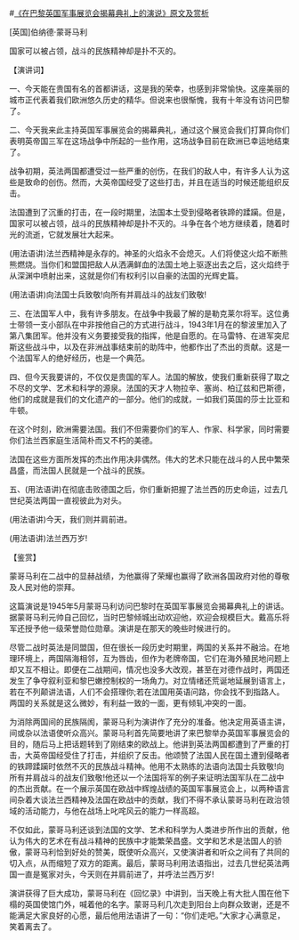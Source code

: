 #[《在巴黎英国军事展览会揭幕典礼上的演说》原文及赏析](https://www.vrrw.net/wx/14540.html)

[英国]伯纳德·蒙哥马利

国家可以被占领，战斗的民族精神却是扑不灭的。

【演讲词】

一、今天能在贵国有名的首都讲话，这是我的荣幸，也感到非常愉快。这座美丽的城市正代表着我们欧洲悠久历史的精华。但说来也很惭愧，我有十年没有访问巴黎了。

二、今天我来此主持英国军事展览会的揭幕典礼，通过这个展览会我们打算向你们表明英帝国三军在这场战争中所起的一些作用，这场战争目前在欧洲已幸运地结束了。

战争初期，英法两国都遭受过一些严重的创伤，在我们的敌人中，有许多人认为这些是致命的创伤。然而，大英帝国经受了这些打击，并且在适当的时候还能组织反击。

法国遭到了沉重的打击，在一段时期里，法国本土受到侵略者铁蹄的蹂躏。但是，国家可以被占领，战斗的民族精神却是扑不灭的。斗争在各个地方继续着，随着时光的流逝，它就发展壮大起来。

(用法语讲)法兰西精神是永存的。神圣的火焰永不会熄灭。人们将使这火焰不断熊熊燃烧。当你们和盟国把敌人从洒满鲜血的法国土地上驱逐出去之后，这火焰终于从深渊中喷射出来，这就是你们有权利引以自豪的法国的光辉史篇。

(用法语讲)向法国士兵致敬!向所有并肩战斗的战友们致敬!

三、在法国军人中，我有许多朋友。在战争中我最了解的是勒克莱尔将军。这位勇士带领一支小部队在中非按他自己的方式进行战斗，1943年1月在的黎波里加入了第八集团军。他并没有义务要接受我的指挥，他是自愿的。在马雷特、在进军突尼斯这些战斗中，以及在非洲战事结束前的助阵中，他都作出了杰出的贡献。这是一个法国军人的绝好经历，也是一个典范。

四、但今天我要讲的，不仅仅是贵国的军人。法国的解放，使我们重新获得了取之不尽的文学、艺术和科学的源泉。法国的天才人物拉辛、塞尚、柏辽兹和巴斯德，他们的成就是我们的文化遗产的一部分。他们的成就，一如我们英国的莎士比亚和牛顿。

在这个时刻，欧洲需要法国。我们不但需要你们的军人、作家、科学家，同时需要你们法兰西家庭生活简朴而又不朽的美德。

法国在这些方面所发挥的杰出作用决非偶然。伟大的艺术只能在战斗的人民中繁荣昌盛，而法国人民就是一个战斗的民族。

五、(用法语讲)在彻底击败德国之后，你们重新把握了法兰西的历史命运，过去几世纪英法两国一直视彼此为对头。

(用法语讲)今天，我们则并肩前进。

(用法语讲)法兰西万岁!



【鉴赏】

蒙哥马利在二战中的显赫战绩，为他赢得了荣耀也赢得了欧洲各国政府对他的尊敬及人民对他的崇拜。

这篇演说是1945年5月蒙哥马利访问巴黎时在英国军事展览会揭幕典礼上的讲话。据蒙哥马利元帅自己回忆，当时巴黎倾城出动欢迎他，欢迎会规模巨大。戴高乐将军还授予他一级荣誉勋位勋章。演讲是在那天的晚些时候进行的。

尽管二战时英法是同盟国，但在很长一段历史时期里，两国的关系并不融洽。在地理环境上，两国隔海相邻，互为唇齿，但作为老牌帝国，它们在海外殖民地问题上却又互不相让。即便在二战期间，情况也没多大改观，甚至在对德作战时，两国还发生了争夺叙利亚和黎巴嫩控制权的一场角力。对立情绪还荒诞地延展到语言上，若在不列颠讲法语，人们不会搭理你;若在法国用英语问路，你会找不到指路人。两国的关系就是这么微妙，有利益一致的一面，更有倾轧冲突的一面。

为消除两国间的民族隔阂，蒙哥马利为演讲作了充分的准备。他决定用英语主讲，间或杂以法语使听众高兴。蒙哥马利首先简要地讲了来巴黎举办英国军事展览会的目的，随后马上把话题转到了刚结束的欧战上。他讲到英法两国都遭到了严重的打击，大英帝国经受住了打击，并组织了反击。他颂赞了法国人民在国土遭到侵略者的铁蹄蹂躏时依然不灭的民族战斗精神。他用不太熟练的法语向法国士兵致敬!向所有并肩战斗的战友们致敬!他还以一个法国将军的例子来证明法国军队在二战中的杰出贡献。在一个展示英国在欧战中辉煌战绩的英国军事展览会上，以两种语言间杂着大谈法兰西精神及法国在欧战中的贡献，我们不得不承认蒙哥马利在政治领域的活动能力，与他在战场上叱咤风云的能力一样高超。

不仅如此，蒙哥马利还谈到法国的文学、艺术和科学为人类进步所作出的贡献，他认为伟大的艺术在有战斗精神的民族中才能繁荣昌盛。文学和艺术是法国人的骄傲，蒙哥马利恰到好处的赞美，既使听众高兴，又使演讲者和听众之间有了共同的切入点，从而缩短了双方的距离。最后，蒙哥马利用法语指出，过去几世纪英法两国一直是冤家对头，今天则在并肩前进了，并呼法兰西万岁!

演讲获得了巨大成功，蒙哥马利在《回忆录》中讲到，当天晚上有大批人围在他下榻的英国使馆门外，喊着他的名字。蒙哥马利几次走到阳台上向群众致谢，还是不能满足大家良好的心愿，最后他用法语讲了一句：“你们走吧。”大家才心满意足，笑着离去了。

